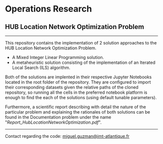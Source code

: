 # Operations Research
## HUB Location Network Optimization Problem

***
This repository contains the implementation of 2 solution approaches to the HUB Location Network Optimization Problem.

* A Mixed Integer Linear Programming solution.
* A metaheuristic solution consisting of the implementation of an Iterated Local Search (ILS) algorithm. 

Both of the solutions are implented in their respective Jupyter Notebooks located in the root folder of the repository. They are configured to import their corresponding datasets given the relative paths of the cloned repository, so running all the cells in the preferred notebook platform is enough to find the each of the solutions (using default tunable parameters).

Furthermore, a scientific report describing with detail the nature of the particular problem and explaining the rationales of both solutions can be found in the Documentation problem under the name "*Report_HubLocationNetworkOptimization.pdf*".

***
Contact regarding the code: miguel.guzman@imt-atlantique.fr